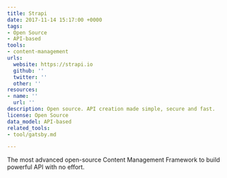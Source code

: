 ```yaml
---
title: Strapi
date: 2017-11-14 15:17:00 +0000
tags:
- Open Source
- API-based
tools:
- content-management
urls:
  website: https://strapi.io
  github: ''
  twitter: ''
  other: ''
resources:
- name: ''
  url: ''
description: Open source. API creation made simple, secure and fast.
license: Open Source
data_model: API-based
related_tools:
- tool/gatsby.md

---
```

The most advanced open-source Content Management Framework to build powerful API with no effort.
